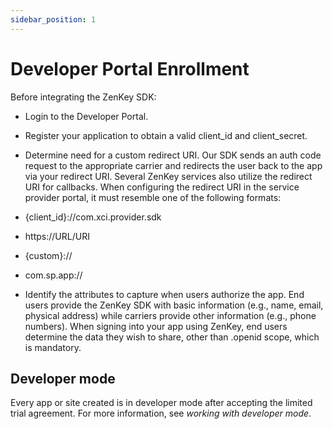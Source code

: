 ```yaml
---
sidebar_position: 1
---
```


# Developer Portal Enrollment

Before integrating the ZenKey SDK:

- Login to the Developer Portal.
- Register your application to obtain a valid client_id and client_secret. 
- Determine need for a custom redirect URI. Our SDK sends an auth code request to the appropriate carrier and redirects the user back to the app via your redirect URI. Several ZenKey services also utilize the redirect URI for callbacks. When configuring the redirect URI in the service provider portal, it must resemble one of the following formats:

-	{client_id}://com.xci.provider.sdk
-	https://URL/URI 
-	{custom}://
-	com.sp.app://

- Identify the attributes to capture when users authorize the app. End users provide the ZenKey SDK with basic information (e.g., name, email, physical address) while carriers provide other information (e.g., phone numbers). When signing into your app using ZenKey, end users determine the data they wish to share, other than .openid scope, which is mandatory. 

## Developer mode

Every app or site created is in developer mode after accepting the limited trial agreement. For more information, see *working with developer mode*.